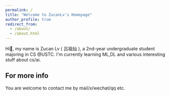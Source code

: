```yaml
---
permalink: /
title: "Welcome to ZucanLv's Homepage"
author_profile: true
redirect_from: 
  - /about/
  - /about.html
---
```

Hi👋, my name is Zucan Lv ( 吕祖灿 ), a 2nd-year undergraduate student majoring in CS @USTC. I'm currently learning ML,DL and various interesting stuff about cs/ai.

<!-- ## 🎖️Scholarships and Honors
+ 
+ Freshman Scholarship of USTC -->


For more info
-------------

You are welcome to contact me by mail/x/wechat/qq etc.
